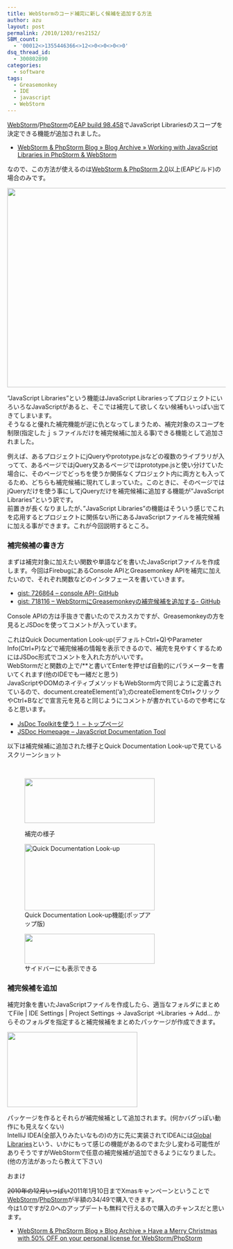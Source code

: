 ```yaml
---
title: WebStormのコード補完に新しく候補を追加する方法
author: azu
layout: post
permalink: /2010/1203/res2152/
SBM_count:
  - '00012<>1355446366<>12<>0<>0<>0<>0'
dsq_thread_id:
  - 300802890
categories:
  - software
tags:
  - Greasemonkey
  - IDE
  - javascript
  - WebStorm
---
```

[WebStorm][1]/[PhpStorm][2]の[EAP build 98.458][3]でJavaScript Librariesのスコープを決定できる機能が追加されました。

*   [WebStorm & PhpStorm Blog » Blog Archive » Working with JavaScript Libraries in PhpStorm & WebStorm][4]

なので、この方法が使えるのは[WebStorm & PhpStorm 2.0][5]以上(EAPビルド)の場合のみです。

<!--more-->

  
[<img class="alignnone size-full wp-image-2153" title="JS_libraries" src="http://efcl.info/wp-content/uploads/2010/12/JS_libraries.png" alt="" width="604" height="459" />][6]

&#8220;JavaScript Libraries&#8221;という機能はJavaScript LibrariesってプロジェクトにいろいろなJavaScriptがあると、そこでは補完して欲しくない候補もいっぱい出てきてしまいます。  
そうなると優れた補完機能が逆に仇となってしまうため、補完対象のスコープを制限(指定したｊｓファイルだけを補完候補に加える事)できる機能として追加されました。

例えば、あるプロジェクトにjQueryやprototype.jsなどの複数のライブラリが入ってて、あるページではjQuery又あるページではprototype.jsと使い分けていた場合に、そのページでどっちを使うか関係なくプロジェクト内に両方とも入ってるため、どちらも補完候補に現れてしまっていた。このときに、そのページではjQueryだけを使う事にしてjQueryだけを補完候補に追加する機能が&#8221;JavaScript Libraries&#8221;という訳です。  
前置きが長くなりましたが、&#8221;JavaScript Libraries&#8221;の機能はそういう感じでこれを応用するとプロジェクトに関係ない所にあるJavaScriptファイルを補完候補に加える事ができます。これが今回説明するところ。

### 補完候補の書き方

まずは補完対象に加えたい関数や単語などを書いたJavaScriptファイルを作成します。今回はFirebugにあるConsole APIとGreasemonkey APIを補完に加えたいので、それぞれ関数などのインタフェースを書いていきます。

*   [gist: 726864 &#8211; console API- GitHub][7]
*   [gist: 718116 &#8211; WebStormにGreasemonkeyの補完候補を追加する- GitHub][8]

Console APIの方は手抜きで書いたのでスカスカですが、Greasemonkeyの方を見るとJSDocを使ってコメントが入っています。



これはQuick Documentation Look-up(デフォルトCtrl+Q)やParameter Info(Ctrl+P)などで補完候補の情報を表示できるので、補完を見やすくするためにはJSDoc形式でコメントを入れた方がいいです。  
WebStormだと関数の上で/**と書いてEnterを押せば自動的にパラメーターを書いてくれます(他のIDEでも一緒だと思う)  
JavaScriptやDOMのネイティブメソッドもWebStorm内で同じように定義されているので、document.createElement(&#8216;a&#8217;);のcreateElementをCtrl+クリックやCtrl+Bなどで宣言元を見ると同じようにコメントが書かれているので参考になると思います。

*   [JsDoc Toolkitを使う！ &#8211; トップページ][9]
*   [JSDoc Homepage &#8211; JavaScript Documentation Tool][10]

以下は補完候補に追加された様子とQuick Documentation Look-upで見ているスクリーンショット

<br class="spacer_" /><figure id="attachment_2154" style="width: 300px;" class="wp-caption alignnone">

[<img class="size-medium wp-image-2154" title="ss-2010-12-03-5" src="http://efcl.info/wp-content/uploads/2010/12/ss-2010-12-03-5-300x103.png" alt="" width="300" height="103" />][11]<figcaption class="wp-caption-text">補完の様子</figcaption></figure> <figure id="attachment_2155" style="width: 300px;" class="wp-caption alignnone">[<img class="size-medium wp-image-2155" title="ss-2010-12-03-6" src="http://efcl.info/wp-content/uploads/2010/12/ss-2010-12-03-6-300x153.png" alt="Quick Documentation Look-up" width="300" height="153" />][12]<figcaption class="wp-caption-text">Quick Documentation Look-up機能(ポップアップ版)</figcaption></figure> <figure id="attachment_2156" style="width: 300px;" class="wp-caption alignnone">[<img class="size-medium wp-image-2156" title="ss-2010-12-03-7" src="http://efcl.info/wp-content/uploads/2010/12/ss-2010-12-03-7-300x69.png" alt="" width="300" height="69" />][13]<figcaption class="wp-caption-text">サイドバーにも表示できる</figcaption></figure> 
### 補完候補を追加

補完対象を書いたJavaScriptファイルを作成したら、適当なフォルダにまとめてFile | IDE Settings | Project Settings -> JavaScript ->Libraries -> Add… からそのフォルダを指定すると補完候補をまとめたパッケージが作成できます。

[<img class="alignnone size-medium wp-image-2157" title="ss-2010-12-03-4" src="http://efcl.info/wp-content/uploads/2010/12/ss-2010-12-03-4-300x173.png" alt="" width="300" height="173" />][14]

パッケージを作るとそれらが補完候補として追加されます。(何かバグっぽい動作にも見えなくない)  
IntelliJ IDEA(全部入りみたいなもの)の方に先に実装されてIDEAには[Global Libraries][15]という、いかにもって感じの機能があるのでまた少し変わる可能性がありそうですがWebStormで任意の補完候補が追加できるようになりました。  
(他の方法があったら教えて下さい)

おまけ

<span style="text-decoration: line-through;">2010年の12月いっぱい</span>2011年1月10日までXmasキャンペーンということで[WebStorm][16]/[PhpStorm][17]が半額の$34/$49で購入できます。  
今は1.0ですが2.0へのアップデートも無料で行えるので購入のチャンスだと思います。

*   [WebStorm & PhpStorm Blog » Blog Archive » Have a Merry Christmas with 50% OFF on your personal license for WebStorm/PhpStorm][18]

 [1]: http://www.jetbrains.com/webstorm/
 [2]: http://www.jetbrains.com/phpstorm/
 [3]: http://blogs.jetbrains.com/webide/2010/11/phpstorm-webstorm-2-0-eap-build-98-458/
 [4]: http://blogs.jetbrains.com/webide/2010/11/working-with-javascript-libraries-in-phpstorm-webstorm/
 [5]: http://confluence.jetbrains.net/display/WI/Web+IDE+EAP
 [6]: http://efcl.info/wp-content/uploads/2010/12/JS_libraries.png
 [7]: https://gist.github.com/726864
 [8]: https://gist.github.com/718116
 [9]: http://www12.atwiki.jp/aias-jsdoctoolkit/pages/1.html
 [10]: http://jsdoc.sourceforge.net/
 [11]: http://efcl.info/wp-content/uploads/2010/12/ss-2010-12-03-5.png
 [12]: http://efcl.info/wp-content/uploads/2010/12/ss-2010-12-03-6.png
 [13]: http://efcl.info/wp-content/uploads/2010/12/ss-2010-12-03-7.png
 [14]: http://efcl.info/wp-content/uploads/2010/12/ss-2010-12-03-4.png
 [15]: http://blogs.jetbrains.com/idea/2010/11/javascript-libraries-in-intellij-idea-10/?utm_source=feedburner&utm_medium=feed&utm_campaign=Feed:%20jetbrains_intellijidea%20%28JetBrains%20IntelliJ%20IDEA%20Blog%29&utm_content=Google%20Reader
 [16]: http://www.jetbrains.com/webstorm/buy/index.jsp
 [17]: http://www.jetbrains.com/phpstorm/buy/index.jsp
 [18]: http://blogs.jetbrains.com/webide/2010/11/have-a-merry-christmas-with-50-off-on-your-personal-license-for-webstormphpstorm/